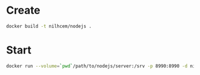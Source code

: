 # Create

```bash
docker build -t nilhcem/nodejs .
```

# Start

```bash
docker run --volume=`pwd`/path/to/nodejs/server:/srv -p 8990:8990 -d nilhcem/nodejs
```
